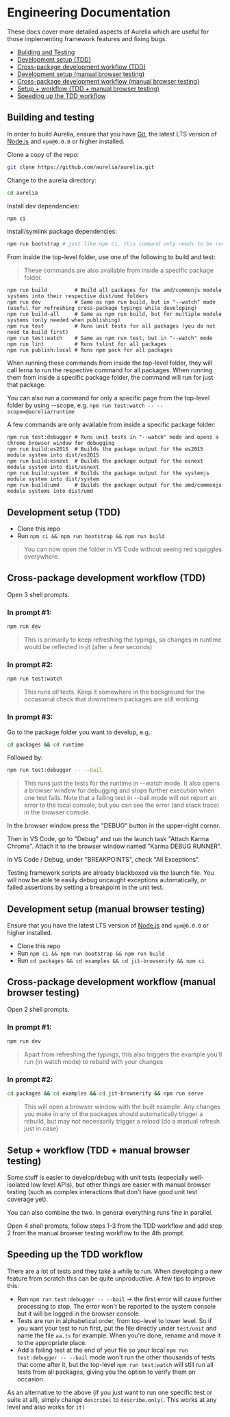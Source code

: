 # Engineering Documentation

These docs cover more detailed aspects of Aurelia which are useful for those implementing framework features and fixing bugs.

- [Building and Testing](#building-and-testing)
- [Development setup (TDD)](#development-setup-tdd)
- [Cross-package development workflow (TDD)](#cross-package-development-workflow-tdd)
- [Development setup (manual browser testing)](#development-setup-manual-browser-testing)
- [Cross-package development workflow (manual browser testing)](#cross-package-development-workflow-manual-browser-testing)
- [Setup + workflow (TDD + manual browser testing)](setup-workflow-tdd-manual-browser-testing)
- [Speeding up the TDD workflow](speeding-up-the-tdd-workflow)

## Building and testing

In order to build Aurelia, ensure that you have [Git](https://git-scm.com/downloads), the latest LTS version of [Node.js](https://nodejs.org/) and `npm@6.0.0` or higher installed.

Clone a copy of the repo:

```bash
git clone https://github.com/aurelia/aurelia.git
```

Change to the aurelia directory:

```bash
cd aurelia
```

Install dev dependencies:

```bash
npm ci
```

Install/symlink package dependencies:

```bash
npm run bootstrap # just like npm ci, this command only needs to be run once
```


From inside the top-level folder, use one of the following to build and test:

> These commands are also available from inside a specific package folder.

```
npm run build         # Build all packages for the amd/commonjs module systems into their respective dist/umd folders
npm run dev           # Same as npm run build, but in "--watch" mode (useful for refreshing cross-package typings while developing)
npm run build-all     # Same as npm run build, but for multiple module systems (only needed when publishing)
npm run test          # Runs unit tests for all packages (you do not need to build first)
npm run test:watch    # Same as npm run test, but in "--watch" mode
npm run lint          # Runs tslint for all packages
npm run publish:local # Runs npm pack for all packages
```

When running these commands from inside the top-level folder, they will call lerna to run the respective command for all packages. When running them from inside a specific package folder, the command will run for just that package.

You can also run a command for only a specific page from the top-level folder by using --scope, e.g. `npm run test:watch -- --scope=@aurelia/runtime`

A few commands are only available from inside a specific package folder:

```
npm run test:debugger # Runs unit tests in "--watch" mode and opens a chrome browser window for debugging
npm run build:es2015  # Builds the package output for the es2015 module system into dist/es2015
npm run build:esnext  # Builds the package output for the esnext module system into dist/esnext
npm run build:system  # Builds the package output for the systemjs module system into dist/system
npm run build:umd     # Builds the package output for the amd/commonjs module systems into dist/umd
```



## Development setup (TDD)

- Clone this repo
- Run `npm ci && npm run bootstrap && npm run build`

> You can now open the folder in VS Code without seeing red squiggles everywhere.

## Cross-package development workflow (TDD)

Open 3 shell prompts.

### In prompt #1:

```bash
npm run dev
```
> This is primarily to keep refreshing the typings, so changes in runtime would be reflected in jit (after a few seconds)

### In prompt #2:

```bash
npm run test:watch
```

> This runs *all* tests. Keep it somewhere in the background for the occasional check that downstream packages are still working

### In prompt #3:

Go to the package folder you want to develop, e.g.:

```bash
cd packages && cd runtime
```

Followed by:

```bash
npm run test:debugger -- --bail
```

> This runs just the tests for the runtime in --watch mode. It also opens a browser window for debugging and stops further execution when one test fails. Note that a failing test in --bail mode will not report an error to the local console, but you can see the error (and stack trace) in the browser console.

In the browser window press the "DEBUG" button in the upper-right corner.

Then in VS Code, go to "Debug" and run the launch task "Attach Karma Chrome". Attach it to the browser window named "Karma DEBUG RUNNER".

In VS Code / Debug, under "BREAKPOINTS", check "All Exceptions".

Testing framework scripts are already blackboxed via the launch file. You will now be able te easily debug uncaught exceptions automatically, or failed assertions by setting a breakpoint in the unit test.

## Development setup (manual browser testing)

Ensure that you have the latest LTS version of [Node.js](https://nodejs.org/) and `npm@6.0.0` or higher installed.

- Clone this repo
- Run `npm ci && npm run bootstrap && npm run build`
- Run `cd packages && cd examples && cd jit-browserify && npm ci`

## Cross-package development workflow (manual browser testing)

Open 2 shell prompts.

### In prompt #1:

```bash
npm run dev
```
> Apart from refreshing the typings, this also triggers the example you'll run (in watch mode) to rebuild with your changes

### In prompt #2:

```bash
cd packages && cd examples && cd jit-browserify && npm run serve
```

> This will open a browser window with the built example. Any changes you make in any of the packages should automatically trigger a rebuild, but may not necessarily trigger a reload (do a manual refresh just in case)

## Setup + workflow (TDD + manual browser testing)

Some stuff is easier to develop/debug with unit tests (especially well-isolated low level APIs), but other things are easier with manual browser testing (such as complex interactions that don't have good unit test coverage yet).

You can also combine the two. In general everything runs fine in parallel.

Open 4 shell prompts, follow steps 1-3 from the TDD workflow and add step 2 from the manual browser testing workflow to the 4th prompt.

## Speeding up the TDD workflow

There are a lot of tests and they take a while to run. When developing a new feature from scratch this can be quite unproductive. A few tips to improve this:

- Run `npm run test:debugger -- --bail` -> the first error will cause further processing to stop. The error won't be reported to the system console but it will be logged in the browser console.
- Tests are run in alphabetical order, from top-level to lower level. So if you want your test to run first, put the file directly under `test/unit` and name the file `aa.ts` for example. When you're done, rename and move it to the appropriate place.
- Add a failing test at the end of your file so your local `npm run test:debugger -- --bail` mode won't run the other thousands of tests that come after it, but the top-level `npm run test:watch` will still run all tests from all packages, giving you the option to verify them on occasion.

As an alternative to the above (if you just want to run one specific test or suite at all), simply change `describe(` to `describe.only(`. This works at any level and also works for `it(`
